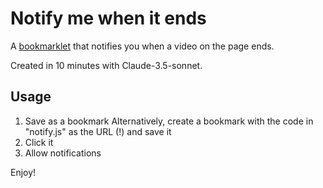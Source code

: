 # Notify me when it ends

A [bookmarklet](https://en.wikipedia.org/wiki/Bookmarklet) that notifies you when a video on the page ends.

Created in 10 minutes with Claude-3.5-sonnet.

## Usage

1. Save <a href='javascript:!function(){if(!("Notification"in window))return void alert("This browser does not support notifications");function e(e){const t=e.getAttribute("title")||e.getAttribute("alt")||"Video";new Notification("Video Completed",{body:`"${t}" has finished playing`,icon:e.poster||"",silent:!1})}"granted"!==Notification.permission&&Notification.requestPermission();const t=document.getElementsByTagName("video");for(const i of t)i.removeEventListener("ended",(()=>e(i))),i.addEventListener("ended",(()=>e(i)));new MutationObserver((t=>{t.forEach((t=>{t.addedNodes.forEach((t=>{"VIDEO"===t.nodeName&&t.addEventListener("ended",(()=>e(t)))}))}))})).observe(document.body,{childList:!0,subtree:!0}),alert(`Notification handlers added to ${t.length} videos on this page`)}();'></a> as a bookmark
  Alternatively, create a bookmark with the code in "notify.js" as the URL (!) and save it
2. Click it
3. Allow notifications

Enjoy!
